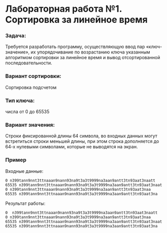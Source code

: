 # Лабораторная работа №1. Сортировка за линейное время

### Задача:
Требуется разработать программу, осуществляющую ввод пар «ключ-значение»,
их упорядочивание по возрастанию ключа указанным алгоритмом сортировки за линейное время и вывод отсортированной последовательности.

### Вариант сортировки:
Сортировка подсчетом

### Тип ключа:
числа от 0 до 65535

### Вариант значения:
Строки фиксированной длины 64 символа, во входных данных могут встретиться строки меньшей длины, при этом строка дополняется до 64-х
нулевыми символами, которые не выводятся на экран.

### Пример

Входные данные: 
```
0 n399tann9nnt3ttnaaan9nann93na9t3a3t9999na3aan9antt3tn93aat3naatt
65535 n399tann9nnt3ttnaaan9nann93na9t3a3t9999na3aan9antt3tn93aat3naat
0 n399tann9nnt3ttnaaan9nann93na9t3a3t9999na3aan9antt3tn93aat3naa
65535 n399tann9nnt3ttnaaan9nann93na9t3a3t9999na3aan9antt3tn93aat3na
```

Результат работы:
```
0  n399tann9nnt3ttnaaan9nann93na9t3a3t9999na3aan9antt3tn93aat3naatt
0 n399tann9nnt3ttnaaan9nann93na9t3a3t9999na3aan9antt3tn93aat3naa
65535 n399tann9nnt3ttnaaan9nann93na9t3a3t9999na3aan9antt3tn93aat3naat
65535 n399tann9nnt3ttnaaan9nann93na9t3a3t9999na3aan9antt3tn93aat3na
```
